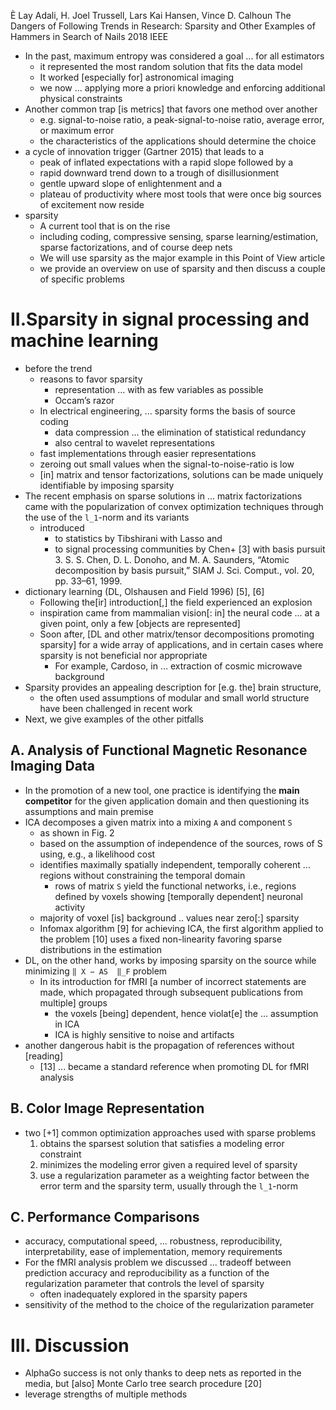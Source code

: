 È Lay Adali, H. Joel Trussell, Lars Kai Hansen, Vince D. Calhoun
The Dangers of Following Trends in Research:
  Sparsity and Other Examples of Hammers in Search of Nails
2018 IEEE

* In the past, maximum entropy was considered a goal ... for all estimators
  * it represented the most random solution that fits the data model
  * It worked [especially for] astronomical imaging
  * we now ... applying more a priori knowledge and enforcing additional
    physical constraints
* Another common trap [is metrics] that favors one method over another
  * e.g. signal-to-noise ratio, a peak-signal-to-noise ratio, average error, or
    maximum error
  * the characteristics of the applications should determine the choice
* a cycle of innovation trigger (Gartner 2015) that leads to a
  * peak of inflated expectations with a rapid slope followed by a
  * rapid downward trend down to a trough of disillusionment
  * gentle upward slope of enlightenment and a
  * plateau of productivity
    where most tools that were once big sources of excitement now reside
* sparsity
  * A current tool that is on the rise
  * including coding, compressive sensing, sparse learning/estimation,
    sparse factorizations, and of course deep nets
  * We will use sparsity as the major example in this Point of View article
  * we provide an overview on use of sparsity and then discuss
    a couple of specific problems

# II.Sparsity in signal processing and machine learning

* before the trend
	* reasons to favor sparsity
		* representation ... with as few variables as possible
		* Occam’s razor
	* In electrical engineering, ... sparsity forms the basis of source coding
		* data compression ... the elimination of statistical redundancy
		* also central to wavelet representations
	* fast implementations through easier representations
	* zeroing out small values when the signal-to-noise-ratio is low
	* [in] matrix and tensor factorizations, solutions can be made uniquely
		identifiable by imposing sparsity
* The recent emphasis on sparse solutions in ... matrix factorizations
  came with the popularization of convex optimization techniques
  through the use of the `l_1`-norm and its variants
  * introduced
    * to statistics by Tibshirani with Lasso and
    * to signal processing communities by Chen+ [3] with basis pursuit
      3.   S. S. Chen, D. L. Donoho, and M. A. Saunders,
        “Atomic decomposition by basis pursuit,”
        SIAM J. Sci. Comput., vol. 20, pp. 33–61, 1999.
* dictionary learning (DL, Olshausen and Field 1996) [5], [6]
  * Following the[ir] introduction[,] the field experienced an explosion
  * inspiration came from mammalian vision[: in] the neural code ... at a
    given point, only a few [objects are represented]
  * Soon after, [DL and other matrix/tensor decompositions promoting sparsity]
    for a wide array of applications,
    and in certain cases where sparsity is not beneficial nor appropriate
    * For example, Cardoso, in ... extraction of cosmic microwave background
* Sparsity provides an appealing description for [e.g. the] brain structure,
  * the often used assumptions of modular and small world structure have been
    challenged in recent work
* Next, we give examples of the other pitfalls

## A. Analysis of Functional Magnetic Resonance Imaging Data

* In the promotion of a new tool, one practice is
  identifying the **main competitor** for the given application domain and then
  questioning its assumptions and main premise
* ICA decomposes a given matrix into a mixing `A` and component `S`
	* as shown in Fig. 2
	* based on the assumption of independence of the sources, rows of S
		using, e.g., a likelihood cost
  * identifies maximally spatially independent, temporally coherent ... regions
    without constraining the temporal domain
	* rows of matrix `S` yield the functional networks, i.e.,
    regions defined by voxels showing [temporally dependent] neuronal activity
  * majority of voxel [is] background .. values near zero[:] sparsity
  * Infomax algorithm [9] for achieving ICA,
    the first algorithm applied to the problem [10]
    uses a fixed non-linearity favoring sparse distributions in the estimation
* DL, on the other hand, works by imposing sparsity on the source while
  minimizing `‖ X − AS  ‖_F` problem
  * In its introduction for fMRI [a number of incorrect statements are made,
    which propagated through subsequent publications from multiple] groups
    * the voxels [being] dependent, hence violat[e] the ...  assumption in ICA
    * ICA is highly sensitive to noise and artifacts
* another dangerous habit is the propagation of references without [reading]
  * [13] ... became a standard reference when promoting DL for fMRI analysis

## B. Color Image Representation

* two [+1] common optimization approaches used with sparse problems
  1. obtains the sparsest solution that satisfies a modeling error constraint
  2. minimizes the modeling error given a required level of sparsity
  3. use a regularization parameter as a weighting factor between the error
     term and the sparsity term, usually through the `l_1`-norm

## C. Performance Comparisons

*	accuracy, computational speed, ... robustness, reproducibility,
  interpretability, ease of implementation, memory requirements
* For the fMRI analysis problem we discussed
  ... tradeoff between prediction accuracy and reproducibility as a function of
  the regularization parameter that controls the level of sparsity
  * often inadequately explored in the sparsity papers
* sensitivity of the method to the choice of the regularization parameter

# III. Discussion

* AlphaGo success is not only thanks to deep nets as reported in the media, but
  [also] Monte Carlo tree search procedure [20]
* leverage strengths of multiple methods
